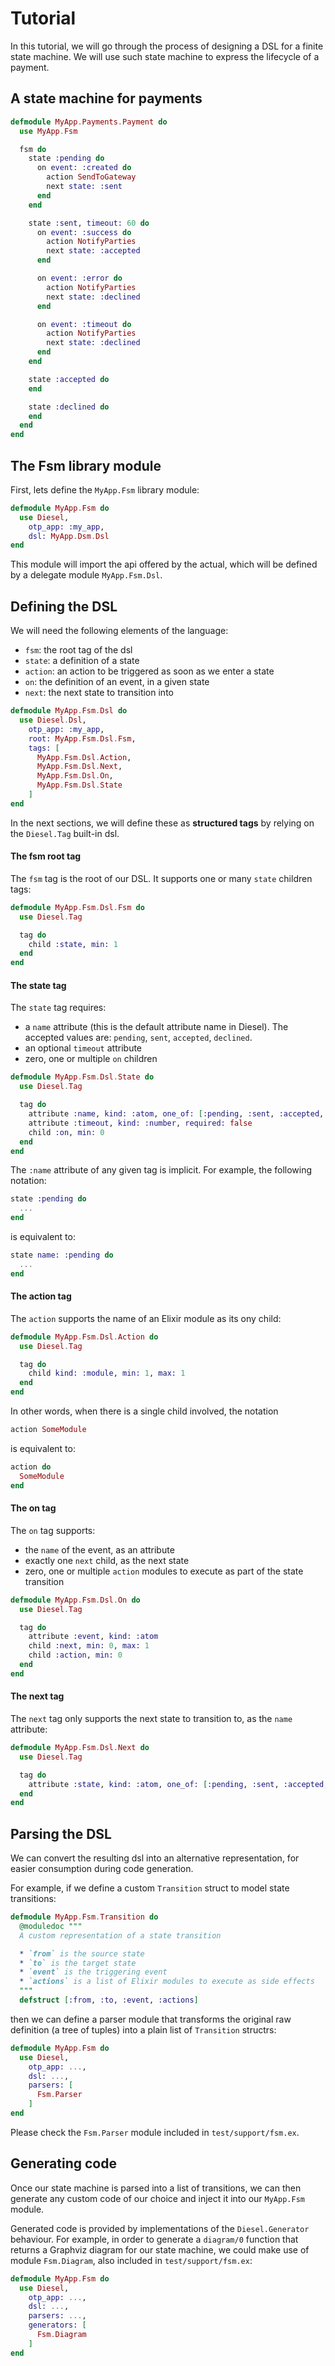 # Tutorial

In this tutorial, we will go through the process of designing a DSL for a finite state machine. We will
use such state machine to express the lifecycle of a payment.

## A state machine for payments

```elixir
defmodule MyApp.Payments.Payment do
  use MyApp.Fsm

  fsm do
    state :pending do
      on event: :created do
        action SendToGateway
        next state: :sent
      end
    end

    state :sent, timeout: 60 do
      on event: :success do
        action NotifyParties
        next state: :accepted
      end

      on event: :error do
        action NotifyParties
        next state: :declined
      end

      on event: :timeout do
        action NotifyParties
        next state: :declined
      end
    end

    state :accepted do
    end

    state :declined do
    end
  end
end
```

## The Fsm library module

First, lets define the `MyApp.Fsm` library module:

```elixir
defmodule MyApp.Fsm do
  use Diesel,
    otp_app: :my_app,
    dsl: MyApp.Dsm.Dsl
end
```

This module will import the api offered by the actual, which will be defined by a delegate module `MyApp.Fsm.Dsl`.

## Defining the DSL

We will need the following elements of the language:

* `fsm`: the root tag of the dsl
* `state`: a definition of a state
* `action`: an action to be triggered as soon as we enter a state
* `on`: the definition of an event, in a given state
* `next`: the next state to transition into


```elixir
defmodule MyApp.Fsm.Dsl do
  use Diesel.Dsl,
    otp_app: :my_app,
    root: MyApp.Fsm.Dsl.Fsm,
    tags: [
      MyApp.Fsm.Dsl.Action,
      MyApp.Fsm.Dsl.Next,
      MyApp.Fsm.Dsl.On,
      MyApp.Fsm.Dsl.State
    ]
end
```

In the next sections, we will define these as **structured tags** by relying on the `Diesel.Tag` built-in dsl.

#### The fsm root tag

The `fsm` tag is the root of our DSL. It supports one or many `state` children tags:

```elixir
defmodule MyApp.Fsm.Dsl.Fsm do
  use Diesel.Tag

  tag do
    child :state, min: 1
  end
end
```

#### The state tag

The `state` tag requires:

* a `name` attribute (this is the default attribute name in Diesel). The accepted values are:
`pending`, `sent`, `accepted`, `declined`.
* an optional `timeout` attribute
* zero, one or multiple `on` children

```elixir
defmodule MyApp.Fsm.Dsl.State do
  use Diesel.Tag

  tag do
    attribute :name, kind: :atom, one_of: [:pending, :sent, :accepted, :declined]
    attribute :timeout, kind: :number, required: false
    child :on, min: 0
  end
end
```

The `:name` attribute of any given tag is implicit. For example, the following notation:

```elixir
state :pending do
  ...
end
```

is equivalent to:

```elixir
state name: :pending do
  ...
end
```


#### The action tag

The `action` supports the name of an Elixir module as its ony child:

```elixir
defmodule MyApp.Fsm.Dsl.Action do
  use Diesel.Tag

  tag do
    child kind: :module, min: 1, max: 1
  end
end
```

In other words, when there is a single child involved, the notation

```elixir
action SomeModule
```

is equivalent to:

```elixir
action do
  SomeModule
end
```

#### The on tag

The `on` tag supports:

* the `name` of the event, as an attribute
* exactly one `next` child, as the next state
* zero, one or multiple `action` modules to execute as part of the state transition


```elixir
defmodule MyApp.Fsm.Dsl.On do
  use Diesel.Tag

  tag do
    attribute :event, kind: :atom
    child :next, min: 0, max: 1
    child :action, min: 0
  end
end
```

#### The next tag

The `next` tag only supports the next state to transition to, as the `name` attribute:

```elixir
defmodule MyApp.Fsm.Dsl.Next do
  use Diesel.Tag

  tag do
    attribute :state, kind: :atom, one_of: [:pending, :sent, :accepted, :declined]
  end
end
```

## Parsing the DSL

We can convert the resulting dsl into an alternative representation, for easier consumption during code generation.

For example, if we define a custom `Transition` struct to model state transitions:

```elixir
defmodule MyApp.Fsm.Transition do
  @moduledoc """
  A custom representation of a state transition

  * `from` is the source state
  * `to` is the target state
  * `event` is the triggering event
  * `actions` is a list of Elixir modules to execute as side effects
  """
  defstruct [:from, :to, :event, :actions]
```

then we can define a parser module that transforms the original raw definition (a tree of tuples) into a plain list of `Transition` structrs:

```elixir
defmodule MyApp.Fsm do
  use Diesel,
    otp_app: ...,
    dsl: ...,
    parsers: [
      Fsm.Parser
    ]
end
```

Please check the `Fsm.Parser` module included in `test/support/fsm.ex`.

## Generating code

Once our state machine is parsed into a list of transitions, we can then generate any custom code of our choice and inject it into our `MyApp.Fsm` module.

Generated code is provided by implementations of the `Diesel.Generator` behaviour. For example, in order to generate a `diagram/0` function that returns a Graphviz diagram for our state machine, we could make use of module `Fsm.Diagram`, also included in `test/support/fsm.ex`:

```elixir
defmodule MyApp.Fsm do
  use Diesel,
    otp_app: ...,
    dsl: ...,
    parsers: ...,
    generators: [
      Fsm.Diagram
    ]
end
```
